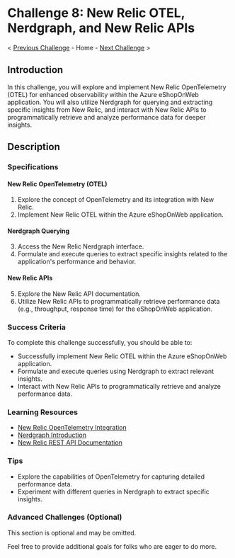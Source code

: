 # Challenge 8: New Relic OTEL, Nerdgraph, and New Relic APIs

< [Previous Challenge](link-to-previous) - Home - [Next Challenge](link-to-next) >

## Introduction

In this challenge, you will explore and implement New Relic OpenTelemetry (OTEL) for enhanced observability within the Azure eShopOnWeb application. You will also utilize Nerdgraph for querying and extracting specific insights from New Relic, and interact with New Relic APIs to programmatically retrieve and analyze performance data for deeper insights.

## Description

### Specifications

#### New Relic OpenTelemetry (OTEL)

1. Explore the concept of OpenTelemetry and its integration with New Relic.
2. Implement New Relic OTEL within the Azure eShopOnWeb application.

#### Nerdgraph Querying

3. Access the New Relic Nerdgraph interface.
4. Formulate and execute queries to extract specific insights related to the application's performance and behavior.

#### New Relic APIs

5. Explore the New Relic API documentation.
6. Utilize New Relic APIs to programmatically retrieve performance data (e.g., throughput, response time) for the eShopOnWeb application.

### Success Criteria

To complete this challenge successfully, you should be able to:

- Successfully implement New Relic OTEL within the Azure eShopOnWeb application.
- Formulate and execute queries using Nerdgraph to extract relevant insights.
- Interact with New Relic APIs to programmatically retrieve and analyze performance data.

### Learning Resources

- [New Relic OpenTelemetry Integration](https://docs.newrelic.com/docs/telemetry-data-platform/ingest-manage-data/open-source-telemetry/introduction-open-source-telemetry/)
- [Nerdgraph Introduction](https://docs.newrelic.com/docs/nerdgraph/get-started/introduction-nerdgraph/)
- [New Relic REST API Documentation](https://docs.newrelic.com/docs/apis/rest-api-v2/)

### Tips

- Explore the capabilities of OpenTelemetry for capturing detailed performance data.
- Experiment with different queries in Nerdgraph to extract specific insights.

### Advanced Challenges (Optional)

This section is optional and may be omitted.

Feel free to provide additional goals for folks who are eager to do more.

